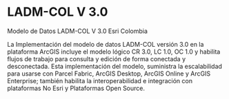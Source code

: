 # LADM-COL V 3.0
Modelo de Datos LADM-COL V 3.0 Esri Colombia

La Implementación del modelo de datos LADM-COL versión 3.0 en la plataforma ArcGIS incluye el modelo lógico CR 3.0, LC 1.0, OC 1.0 y habilita flujos de trabajo para consulta y edición de forma conectada y desconectada. Esta implementación del modelo, suministra la escalabilidad para usarse con Parcel Fabric, ArcGIS Desktop, ArcGIS Online y ArcGIS Enterprise; también habilita la interoperabilidad e integración con plataformas No Esri y Plataformas Open Source.


